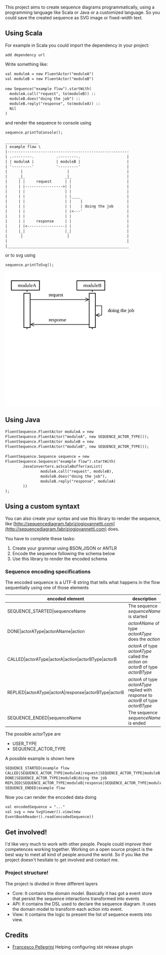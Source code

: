 This project aims to create sequence diagrams programmatically, using a programming language like Scala or Java or a customized language. So you could save the created sequence as SVG image or fixed-width text.

## Using Scala
For example in Scala you could import the dependency in your project:

```
add dependency url
```

Write something like:

```
val moduleA = new FluentActor("moduleA")
val moduleB = new FluentActor("moduleB")

new Sequence("example flow").startWith(
  moduleA.call("request", to(moduleB)) ::
  moduleB.does("doing the job") :: 
  moduleB.reply("response", to(moduleA)) ::
  Nil
)
```

and render the sequence to console using

```
sequence.printToConsole();
```

```
_______________
| example flow \
|-------------------------------------------------------
| .---------.          .---------.                     |
| | moduleA |          | moduleB |                     |
| '---------'          '---------'                     |
|      |                    |                          |
|     _|_                  _|_                         |
|     | |     request      | |                         |
|     | |----------------->| |                         |
|     | |                  | |                         |
|     | |                  | |____                     |
|     | |                  | |    |                    |
|     | |                  | |    | doing the job      |
|     | |                  | |<---'                    |
|     | |                  | |                         |
|     | |     response     | |                         |
|     | |<-----------------| |                         |
|     |_|                  |_|                         |
|      |                    |                          |
|                                                      |
|_______________________________________________________
```

or to svg using

```
sequence.printToSvg();
```

![Svg example](https://raw.githubusercontent.com/gnosly/fluent-sequence/master/sequence_example.svg?sanitize=true)



## Using Java

```
FluentSequence.FluentActor moduleA = new FluentSequence.FluentActor("moduleA", new SEQUENCE_ACTOR_TYPE());
FluentSequence.FluentActor moduleB = new FluentSequence.FluentActor("moduleB", new SEQUENCE_ACTOR_TYPE());

FluentSequence.Sequence sequence = new FluentSequence.Sequence("example flow").startWith(
        JavaConverters.asScalaBuffer(asList(
                moduleA.call("request", moduleB),
                moduleB.does("doing the job"),
                moduleB.reply("response", moduleA)
        ))
);

```
## Using a custom syntaxt
You can also create your syntax and use this library to render the sequence, like [http://sequencediagram.fabriziogiovannetti.com](http://sequencediagram.fabriziogiovannetti.com) does.

You have to complete these tasks:
1. Create your grammar using BSON,JISON or ANTLR
2. Encode the sequence following the schema below
3. Use this library to render the encoded schema


### Sequence encoding specifications

The encoded sequence is a UTF-8 string that tells what happens in the flow sequentially using one of those elements

| encoded element | description
| --- | ---
SEQUENCE_STARTED&#124;sequenceName | The sequence *sequenceName* is started 
DONE&#124;actorAType&#124;actorAName&#124;action | *actorAName* of type *actorAType* does the *action*
CALLED&#124;actorAType&#124;actorA&#124;action&#124;actorBType&#124;actorB| *actorA* of type *actorAType* called the *action* on *actorB* of type *actorBType*
REPLIED&#124;actorAType&#124;actorA&#124;response&#124;actorBType&#124;actorB| *actorA* of type *actorAType* replied with *response* to *actorB* of type *actorBType*
SEQUENCE_ENDED&#124;sequenceName| The sequence *sequenceName* is ended

The possible actorType are
- USER_TYPE
- SEQUENCE_ACTOR_TYPE

A possible example is shown here
```
SEQUENCE_STARTED|example flow
CALLED|SEQUENCE_ACTOR_TYPE|moduleA|request|SEQUENCE_ACTOR_TYPE|moduleB
DONE|SEQUENCE_ACTOR_TYPE|moduleB|doing the job
REPLIED|SEQUENCE_ACTOR_TYPE|moduleB|response|SEQUENCE_ACTOR_TYPE|moduleA
SEQUENCE_ENDED|example flow
```

Now you can render the encoded data doing
```
val encodedSequence = "..."
val svg = new SvgViewer().view(new EventBookReader().read(encodedSequence))
```

## Get involved!
I'd like very much to work with other people. People could improve their competences working together. Working on a 
open source project is the best way to meet all kind of people around the world.
So if you like the project doesn't hesitate to get involved and contact me.

### Project structure!
The project is divided in three different layers
- Core: It contains the domain model. Basically it has got a event store that persist the sequence interactions transformed into events
- API: It contains the DSL used to declare the sequence diagram. It uses the domain model to transform each action into event. 
- View: It contains the logic to present the list of sequence events into view.

## Credits
- [Francesco Pellegrini](https://github.com/francescopellegrini) Helping configuring sbt release plugin